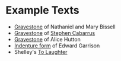 # Example Texts

 * [Gravestone](Bissell.txt) of Nathaniel and Mary Bissell
 * [Gravestone](Cabarrus.txt) of [Stephen Cabarrus](https://en.wikipedia.org/wiki/Stephen_Cabarrus)
 * [Gravestone](Hutton.txt) of Alice Hutton
 * [Indenture form](Indenture.txt) of Edward Garrison
 * Shelley's [To Laughter](To_Laughter.txt)
